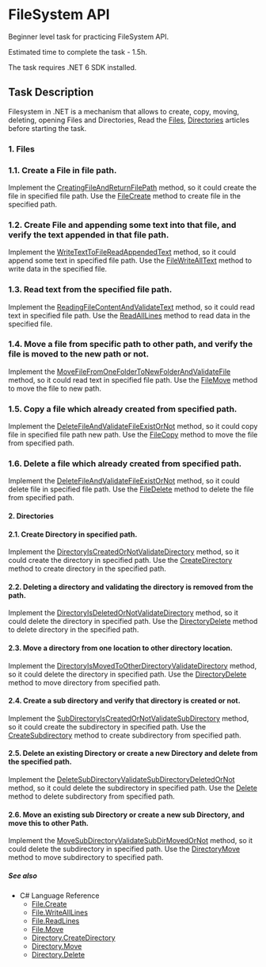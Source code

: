 # FileSystem API

Beginner level task for practicing FileSystem API.

Estimated time to complete the task - 1.5h.

The task requires .NET 6 SDK installed.

## Task Description

Filesystem in .NET is a mechanism that allows to create, copy, moving, deleting, opening  Files and Directories, Read the [Files](https://learn.microsoft.com/en-us/dotnet/api/system.io.file), [Directories](https://learn.microsoft.com/en-us/dotnet/api/system.io.directory) articles before starting the task.

### 1. Files

### 1.1. Create a File in file path.

Implement the [CreatingFileAndReturnFilePath](FileSystem/FileOperations.cs#L9) method, so it could create the file in specified file path. Use the [FileCreate](https://learn.microsoft.com/en-us/dotnet/api/system.io.file.create) method to create file in the specified path.


### 1.2. Create File and appending some text into that file, and verify the text appended in that file path.

Implement the [WriteTextToFileReadAppendedText](FileSystem/FileOperations.cs#L15) method, so it could append some text in specified file path. Use the [FileWriteAllText](https://learn.microsoft.com/en-us/dotnet/api/system.io.file.writealltext) method to write data in the specified file.


### 1.3. Read text from the specified file path.

Implement the [ReadingFileContentAndValidateText](FileSystem/FileOperations.cs#L21) method, so it could read text in specified file path. Use the [ReadAllLines](https://learn.microsoft.com/en-us/dotnet/api/system.io.file.readalllines) method to read data in the specified file.


### 1.4. Move a file from specific path to other path, and verify the file is moved to the new path or not.

Implement the [MoveFileFromOneFolderToNewFolderAndValidateFile](FileSystem/FileOperations.cs#L27) method, so it could read text in specified file path. Use the [FileMove](https://learn.microsoft.com/en-us/dotnet/api/system.io.file.move) method to move the file to new path.


### 1.5. Copy a file which already created from specified path.

Implement the [DeleteFileAndValidateFileExistOrNot](FileSystem/FileOperations.cs#L33) method, so it could copy file in specified file path new path. Use the [FileCopy](https://learn.microsoft.com/en-us/dotnet/api/system.io.file.copy) method to move the file from specified path.


### 1.6. Delete a file which already created from specified path.

Implement the [DeleteFileAndValidateFileExistOrNot](FileSystem/FileOperations.cs#L39) method, so it could delete file in specified file path. Use the [FileDelete](https://learn.microsoft.com/en-us/dotnet/api/system.io.file.delete) method to delete the file from specified path.



#### 2. Directories

#### 2.1. Create Directory in specified path.

Implement the [DirectoryIsCreatedOrNotValidateDirectory](FileSystem/DirectoryOperations.cs#L7) method, so it could create the directory in specified path. Use the [CreateDirectory](https://learn.microsoft.com/en-us/dotnet/api/system.io.directory.createdirectory) method to create directory in the specified path.


#### 2.2. Deleting a directory and validating the directory is removed from the path.

Implement the [DirectoryIsDeletedOrNotValidateDirectory](FileSystem/DirectoryOperations.cs#L13) method, so it could delete the directory in specified path. Use the [DirectoryDelete](https://learn.microsoft.com/en-us/dotnet/api/system.io.directory.delete) method to delete directory in the specified path.


#### 2.3. Move a directory from one location to other directory location.

Implement the [DirectoryIsMovedToOtherDirectoryValidateDirectory](FileSystem/DirectoryOperations.cs#L19) method, so it could delete the directory in specified path. Use the [DirectoryDelete](https://learn.microsoft.com/en-us/dotnet/api/system.io.directory.move) method to move directory from specified path.


#### 2.4. Create a sub directory and verify that directory is created or not.

Implement the [SubDirectoryIsCreatedOrNotValidateSubDirectory](FileSystem/DirectoryOperations.cs#L25) method, so it could create the subdirectory in specified path. Use the [CreateSubdirectory](https://learn.microsoft.com/en-us/dotnet/api/system.io.directoryinfo.createsubdirectory) method to create subdirectory from specified path.


#### 2.5. Delete an existing Directory or create a new Directory and delete from the specified path.

Implement the [DeleteSubDirectoryValidateSubDirectoryDeletedOrNot](FileSystem/DirectoryOperations.cs#L31) method, so it could delete the subdirectory in specified path. Use the [Delete](https://learn.microsoft.com/en-us/dotnet/api/system.io.directory.delete) method to delete subdirectory from specified path.


#### 2.6. Move an existing sub Directory or create a new sub Directory, and move this to other Path.

Implement the [MoveSubDirectoryValidateSubDirMovedOrNot](FileSystem/DirectoryOperations.cs#L37) method, so it could delete the subdirectory in specified path. Use the [DirectoryMove](https://learn.microsoft.com/en-us/dotnet/api/system.io.directory.move) method to move subdirectory to specified path.

##### See also

* C# Language Reference
  * [File.Create](https://learn.microsoft.com/en-us/dotnet/api/system.io.file.create)
  * [File.WriteAllLines](https://learn.microsoft.com/en-us/dotnet/api/system.io.file.writealllines)
  * [File.ReadLines](https://learn.microsoft.com/en-us/dotnet/api/system.io.file.readlines)
  * [File.Move](https://learn.microsoft.com/en-us/dotnet/api/system.io.file.move)
  * [Directory.CreateDirectory](https://learn.microsoft.com/en-us/dotnet/api/system.io.directory.createdirectory)
  * [Directory.Move](https://learn.microsoft.com/en-us/dotnet/api/system.io.directory.move)
  * [Directory.Delete](https://learn.microsoft.com/en-us/dotnet/api/system.io.directory.delete)

